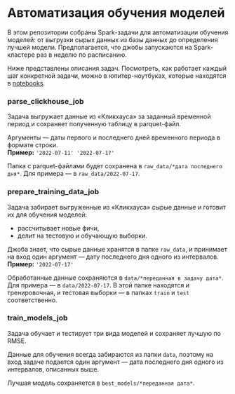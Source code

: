 # Автоматизация обучения моделей

В этом репозитории собраны Spark-задачи для автоматизации обучения моделей: от выгрузки сырых данных из базы данных до определения лучшей модели. Предполагается, что джобы запускаются на Spark-кластере раз в неделю по расписанию.

Ниже представлены описания задач. Посмотреть, как работает каждый шаг конкретной задачи, можно в юпитер-ноутбуках, которые находятся в [notebooks](https://github.com/alexander-saushev/ml_automation/tree/main/notebooks).

### parse_clickhouse_job

Задача выгружает данные из «Кликхауса» за заданный временной период и сохраняет полученную таблицу в parquet-файл.

Аргументы — даты первого и последнего дней временного периода в формате строки.  
**Пример:** `'2022-07-11' '2022-07-17'`

Папка с parquet-файлами будет сохранена в `raw_data/*дата последнего дня*`. Для примера — в `raw_data/2022-07-17`.

### prepare_training_data_job

Задача забирает выгруженные из «Кликхауса» сырые данные и готовит их для обучения моделей:
- рассчитывает новые фичи,
- делит на тестовую и обучающую выборки.

Джоба знает, что сырые данные хранятся в папке `raw_data`, и принимает на вход один аргумент — дату последнего дня одного из интервалов.  
**Пример:** `'2022-07-17'`

Обработанные данные сохраняются в `data/*переданная в задачу дата*`. Для примера — в `data/2022-07-17`. В этой папке находятся и тренировочная, и тестовая выборки — в папках `train` и `test` соответственно.

### train_models_job

Задача обучает и тестирует три вида моделей и сохраняет лучшую по RMSE.

Данные для обучения всегда забираются из папки `data`, поэтому на вход задаче подается один аргумент — дата последнего дня одного из интервалов, описанных выше.

Лучшая модель сохраняется в `best_models/*переданная дата*`.
